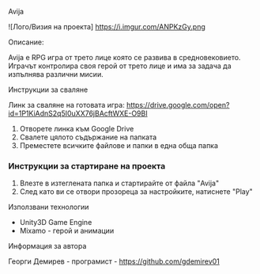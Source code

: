 Avija 

![Лого/Визия на проекта] https://i.imgur.com/ANPKzGy.png

Описание: 

Avija е RPG игра от трето лице която се развива в средновековието. Играчът контролира своя герой от трето лице и има за задача да изпълнява различни мисии. 

Инструкции за сваляне

Линк за сваляне на готовата игра: https://drive.google.com/open?id=1P1KiAdnS2q5I0uXX76jBAcftWXE-O9BI

1) Отворете линка към Google Drive
2) Свалете цялото съдържание на папката
3) Преместете всичките файлове и папки в една обща папка

### Инструкции за стартиране на проекта

1) Влезте в изтеглената папка и стартирайте от файла "Avija"
2) След като ви се отвори прозореца за настройките, натиснете "Play"

Използвани технологии 

* Unity3D Game Engine
* Mixamo - герой и анимации

Информация за автора

Георги Демирев - програмист - https://github.com/gdemirev01
